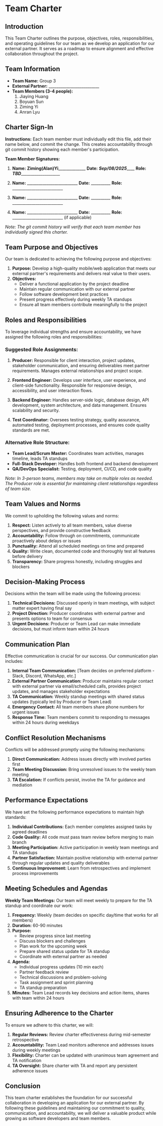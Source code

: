 # Team Charter

## Introduction
This Team Charter outlines the purpose, objectives, roles, responsibilities, and operating guidelines for our team as we develop an application for our external partner. It serves as a roadmap to ensure alignment and effective collaboration throughout the project.

## Team Information
- **Team Name:** Group 3
- **External Partner:** __________________________
- **Team Members (3-4 people):**
  1. Jiaying Huang
  2. Boyuan Sun
  3. Ziming Yi
  4. Anran Lyu

## Charter Sign-In
**Instructions:** Each team member must individually edit this file, add their name below, and commit the change. This creates accountability through git commit history showing each member's participation.

**Team Member Signatures:**
<!-- Each member: Edit this file, add your name and date, then commit with message "Add [Your Name] to charter sign-in" -->

1. **Name:** ______Ziming(Alan)Yi____________________ **Date:** ___Sep/08/2025_______ **Role:** ___TBD_______________________

2. **Name:** __________________________ **Date:** __________ **Role:** __________________________

3. **Name:** __________________________ **Date:** __________ **Role:** __________________________

4. **Name:** __________________________ **Date:** __________ **Role:** __________________________ (if applicable)

*Note: The git commit history will verify that each team member has individually signed this charter.*

## Team Purpose and Objectives
Our team is dedicated to achieving the following purpose and objectives:
1. **Purpose:** Develop a high-quality mobile/web application that meets our external partner's requirements and delivers real value to their users.
2. **Objectives:** 
   - Deliver a functional application by the project deadline
   - Maintain regular communication with our external partner
   - Follow software development best practices
   - Present progress effectively during weekly TA standups
   - Ensure all team members contribute meaningfully to the project

## Roles and Responsibilities
To leverage individual strengths and ensure accountability, we have assigned the following roles and responsibilities:

### Suggested Role Assignments:
1. **Producer:** Responsible for client interaction, project updates, stakeholder communication, and ensuring deliverables meet partner requirements. Manages external relationships and project scope.

2. **Frontend Engineer:** Develops user interface, user experience, and client-side functionality. Responsible for responsive design, accessibility, and user interaction flows.

3. **Backend Engineer:** Handles server-side logic, database design, API development, system architecture, and data management. Ensures scalability and security.

4. **Test Coordinator:** Oversees testing strategy, quality assurance, automated testing, deployment processes, and ensures code quality standards are met.

### Alternative Role Structure:
- **Team Lead/Scrum Master:** Coordinates team activities, manages timeline, leads TA standups
- **Full-Stack Developer:** Handles both frontend and backend development
- **QA/DevOps Specialist:** Testing, deployment, CI/CD, and code quality

*Note: In 3-person teams, members may take on multiple roles as needed. The Producer role is essential for maintaining client relationships regardless of team size.*

## Team Values and Norms
We commit to upholding the following values and norms:
1. **Respect:** Listen actively to all team members, value diverse perspectives, and provide constructive feedback
2. **Accountability:** Follow through on commitments, communicate proactively about delays or issues
3. **Punctuality:** Attend all scheduled meetings on time and prepared
4. **Quality:** Write clean, documented code and thoroughly test all features before delivery
5. **Transparency:** Share progress honestly, including struggles and blockers

## Decision-Making Process
Decisions within the team will be made using the following process:
1. **Technical Decisions:** Discussed openly in team meetings, with subject matter expert having final say
2. **Project Direction:** Producer coordinates with external partner and presents options to team for consensus
3. **Urgent Decisions:** Producer or Team Lead can make immediate decisions, but must inform team within 24 hours

## Communication Plan
Effective communication is crucial for our success. Our communication plan includes:
1. **Internal Team Communication:** [Team decides on preferred platform - Slack, Discord, WhatsApp, etc.]
2. **External Partner Communication:** Producer maintains regular contact with external partner via email/scheduled calls, provides project updates, and manages stakeholder expectations
3. **TA Communication:** Weekly standup meetings with shared status updates (typically led by Producer or Team Lead)
4. **Emergency Contact:** All team members share phone numbers for urgent issues
5. **Response Time:** Team members commit to responding to messages within 24 hours during weekdays

## Conflict Resolution Mechanisms
Conflicts will be addressed promptly using the following mechanisms:
1. **Direct Communication:** Address issues directly with involved parties first
2. **Team Meeting Discussion:** Bring unresolved issues to the weekly team meeting
3. **TA Escalation:** If conflicts persist, involve the TA for guidance and mediation

## Performance Expectations
We have set the following performance expectations to maintain high standards:
1. **Individual Contributions:** Each member completes assigned tasks by agreed deadlines
2. **Code Quality:** All code must pass team review before merging to main branch
3. **Meeting Participation:** Active participation in weekly team meetings and TA standups
4. **Partner Satisfaction:** Maintain positive relationship with external partner through regular updates and quality deliverables
5. **Continuous Improvement:** Learn from retrospectives and implement process improvements

## Meeting Schedules and Agendas
**Weekly Team Meetings:** Our team will meet weekly to prepare for the TA standup and coordinate our work:
1. **Frequency:** Weekly (team decides on specific day/time that works for all members)
2. **Duration:** 60-90 minutes
3. **Purpose:** 
   - Review progress since last meeting
   - Discuss blockers and challenges
   - Plan work for the upcoming week
   - Prepare shared status update for TA standup
   - Coordinate with external partner as needed
4. **Agenda:** 
   - Individual progress updates (10 min each)
   - Partner feedback review
   - Technical discussions and problem-solving
   - Task assignment and sprint planning
   - TA standup preparation
5. **Minutes:** Team Lead records key decisions and action items, shares with team within 24 hours

## Ensuring Adherence to the Charter
To ensure we adhere to this charter, we will:
1. **Regular Reviews:** Review charter effectiveness during mid-semester retrospective
2. **Accountability:** Team Lead monitors adherence and addresses issues during weekly meetings
3. **Flexibility:** Charter can be updated with unanimous team agreement and TA notification
4. **TA Oversight:** Share charter with TA and report any persistent adherence issues

## Conclusion
This team charter establishes the foundation for our successful collaboration in developing an application for our external partner. By following these guidelines and maintaining our commitment to quality, communication, and accountability, we will deliver a valuable product while growing as software developers and team members.
